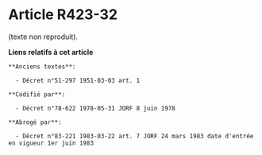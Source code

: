 # Article R423-32

(texte non reproduit).

**Liens relatifs à cet article**

	**Anciens textes**:

	  - Décret n°51-297 1951-03-03 art. 1

	**Codifié par**:

	  - Décret n°78-622 1978-05-31 JORF 8 juin 1978

	**Abrogé par**:

	  - Décret n°83-221 1983-03-22 art. 7 JORF 24 mars 1983 date d'entrée en vigueur 1er juin 1983
